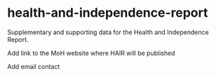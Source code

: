 # health-and-independence-report
Supplementary and supporting data for the Health and Independence Report.

Add link to the MoH website where HAIR will be published

Add email contact
